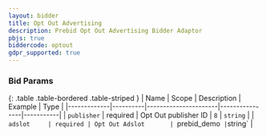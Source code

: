 ```yaml
---
layout: bidder
title: Opt Out Advertising
description: Prebid Opt Out Advertising Bidder Adaptor
pbjs: true
biddercode: optout
gdpr_supported: true
---
```


### Bid Params

{: .table .table-bordered .table-striped }
| Name        | Scope    | Description          | Example        | Type      |
|-------------|----------|----------------------|----------------|-----------|
| `publisher` | required | Opt Out publisher ID | `8`            | `string`  |
| `adslot     | required | Opt Out Adslot       | `prebid_demo`  | `string`  |
